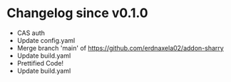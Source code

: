 # Changelog since v0.1.0
- CAS auth 
- Update config.yaml 
- Merge branch 'main' of https://github.com/erdnaxela02/addon-sharry 
- Update build.yaml 
- Prettified Code! 
- Update build.yaml 
